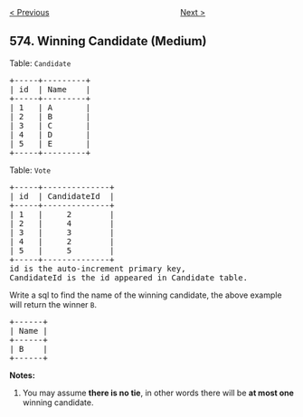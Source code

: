 <!--|This file generated by command(leetcode description); DO NOT EDIT.    |-->
<!--+----------------------------------------------------------------------+-->
<!--|@author    openset <openset.wang@gmail.com>                           |-->
<!--|@link      https://github.com/openset                                 |-->
<!--|@home      https://github.com/openset/leetcode                        |-->
<!--+----------------------------------------------------------------------+-->

[< Previous](https://github.com/openset/leetcode/tree/master/problems/squirrel-simulation "Squirrel Simulation")
　　　　　　　　　　　　　　　　
[Next >](https://github.com/openset/leetcode/tree/master/problems/distribute-candies "Distribute Candies")

## 574. Winning Candidate (Medium)

<p>Table: <code>Candidate</code></p>

<pre>
+-----+---------+
| id  | Name    |
+-----+---------+
| 1   | A       |
| 2   | B       |
| 3   | C       |
| 4   | D       |
| 5   | E       |
+-----+---------+  
</pre>

<p>Table: <code>Vote</code></p>

<pre>
+-----+--------------+
| id  | CandidateId  |
+-----+--------------+
| 1   |     2        |
| 2   |     4        |
| 3   |     3        |
| 4   |     2        |
| 5   |     5        |
+-----+--------------+
id is the auto-increment primary key,
CandidateId is the id appeared in Candidate table.
</pre>

<p>Write a sql to find the name of the winning candidate, the above example will return the winner <code>B</code>.</p>

<pre>
+------+
| Name |
+------+
| B    |
+------+
</pre>

<p><b>Notes:</b></p>

<ol>
	<li>You may assume <b>there is no tie</b>, in other words there will be <b>at most one</b> winning candidate.</li>
</ol>

<p>&nbsp;</p>
